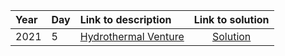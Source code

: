 | Year | Day | Link to description | Link to solution
|:---|:---|:---|:---:|
| 2021 | 5 | [Hydrothermal Venture](https://adventofcode.com/2021/day/5) | [Solution](https://github.com/versenyi98/programming-contests/tree/master/Advent%20of%20Code/2021/Day%205%20-%20Hydrothermal%20Venture)|
